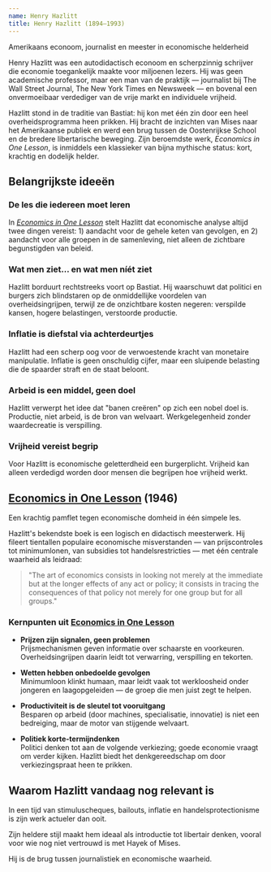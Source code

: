 ```yaml
---
name: Henry Hazlitt
title: Henry Hazlitt (1894–1993)
---
```


Amerikaans econoom, journalist en meester in economische helderheid

Henry Hazlitt was een autodidactisch econoom en scherpzinnig schrijver die economie toegankelijk maakte voor miljoenen lezers. Hij was geen academische professor, maar een man van de praktijk — journalist bij The Wall Street Journal, The New York Times en Newsweek — en bovenal een onvermoeibaar verdediger van de vrije markt en individuele vrijheid.

Hazlitt stond in de traditie van Bastiat: hij kon met één zin door een heel overheidsprogramma heen prikken. Hij bracht de inzichten van Mises naar het Amerikaanse publiek en werd een brug tussen de Oostenrijkse School en de bredere libertarische beweging. Zijn beroemdste werk, *Economics in One Lesson*, is inmiddels een klassieker van bijna mythische status: kort, krachtig en dodelijk helder.

## Belangrijkste ideeën

### De les die iedereen moet leren
In [*Economics in One Lesson*](/bibliotheek/economics-in-one-lesson) stelt Hazlitt dat economische analyse altijd twee dingen vereist: 1) aandacht voor de gehele keten van gevolgen, en 2) aandacht voor alle groepen in de samenleving, niet alleen de zichtbare begunstigden van beleid.

### Wat men ziet… en wat men níét ziet
Hazlitt borduurt rechtstreeks voort op Bastiat. Hij waarschuwt dat politici en burgers zich blindstaren op de onmiddellijke voordelen van overheidsingrijpen, terwijl ze de onzichtbare kosten negeren: verspilde kansen, hogere belastingen, verstoorde productie.

### Inflatie is diefstal via achterdeurtjes
Hazlitt had een scherp oog voor de verwoestende kracht van monetaire manipulatie. Inflatie is geen onschuldig cijfer, maar een sluipende belasting die de spaarder straft en de staat beloont.

### Arbeid is een middel, geen doel
Hazlitt verwerpt het idee dat "banen creëren" op zich een nobel doel is. Productie, niet arbeid, is de bron van welvaart. Werkgelegenheid zonder waardecreatie is verspilling.

### Vrijheid vereist begrip
Voor Hazlitt is economische geletterdheid een burgerplicht. Vrijheid kan alleen verdedigd worden door mensen die begrijpen hoe vrijheid werkt.

## [Economics in One Lesson](/bibliotheek/economics-in-one-lesson) (1946)
Een krachtig pamflet tegen economische domheid in één simpele les.

Hazlitt's bekendste boek is een logisch en didactisch meesterwerk. Hij fileert tientallen populaire economische misverstanden — van prijscontroles tot minimumlonen, van subsidies tot handelsrestricties — met één centrale waarheid als leidraad:

> "The art of economics consists in looking not merely at the immediate but at the longer effects of any act or policy; it consists in tracing the consequences of that policy not merely for one group but for all groups."

### Kernpunten uit [Economics in One Lesson](/bibliotheek/economics-in-one-lesson)

- **Prijzen zijn signalen, geen problemen**  
  Prijsmechanismen geven informatie over schaarste en voorkeuren. Overheidsingrijpen daarin leidt tot verwarring, verspilling en tekorten.

- **Wetten hebben onbedoelde gevolgen**  
  Minimumloon klinkt humaan, maar leidt vaak tot werkloosheid onder jongeren en laagopgeleiden — de groep die men juist zegt te helpen.

- **Productiviteit is de sleutel tot vooruitgang**  
  Besparen op arbeid (door machines, specialisatie, innovatie) is niet een bedreiging, maar de motor van stijgende welvaart.

- **Politiek korte-termijndenken**  
  Politici denken tot aan de volgende verkiezing; goede economie vraagt om verder kijken. Hazlitt biedt het denkgereedschap om door verkiezingspraat heen te prikken.

## Waarom Hazlitt vandaag nog relevant is

In een tijd van stimuluscheques, bailouts, inflatie en handelsprotectionisme is zijn werk actueler dan ooit.

Zijn heldere stijl maakt hem ideaal als introductie tot libertair denken, vooral voor wie nog niet vertrouwd is met Hayek of Mises.

Hij is de brug tussen journalistiek en economische waarheid.
